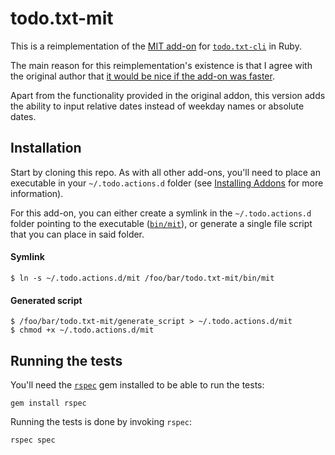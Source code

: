 # todo.txt-mit

This is a reimplementation of the [MIT add-on](https://github.com/codybuell/mit) for [`todo.txt-cli`](https://github.com/ginatrapani/todo.txt-cli/) in Ruby.

The main reason for this reimplementation's existence is that I agree with the original author that [it would be nice if the add-on was faster](https://github.com/codybuell/mit/blob/d4fbdd203f04098ff8cfcd39a6fa8bb3226b6b03/mit#L49).

Apart from the functionality provided in the original addon, this version adds the ability to input relative dates instead of weekday names or absolute dates.

## Installation

Start by cloning this repo.
As with all other add-ons, you'll need to place an executable in your `~/.todo.actions.d` folder (see [Installing Addons](https://github.com/ginatrapani/todo.txt-cli/wiki/Creating-and-Installing-Add-ons) for more information).

For this add-on, you can either create a symlink in the `~/.todo.actions.d` folder pointing to the executable ([`bin/mit`](bin/mit)), or generate a single file script that you can place in said folder.

#### Symlink

```plain
$ ln -s ~/.todo.actions.d/mit /foo/bar/todo.txt-mit/bin/mit
```

#### Generated script

```plain
$ /foo/bar/todo.txt-mit/generate_script > ~/.todo.actions.d/mit
$ chmod +x ~/.todo.actions.d/mit
```

## Running the tests

You'll need the [`rspec`](https://github.com/rspec/rspec) gem installed to be able to run the tests:

```
gem install rspec
```

Running the tests is done by invoking `rspec`:

```
rspec spec
```
